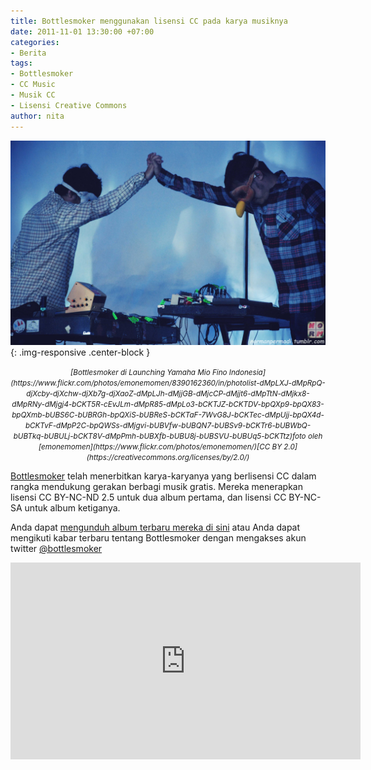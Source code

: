 ```yaml
---
title: Bottlesmoker menggunakan lisensi CC pada karya musiknya
date: 2011-11-01 13:30:00 +07:00
categories:
- Berita
tags:
- Bottlesmoker
- CC Music
- Musik CC
- Lisensi Creative Commons
author: nita
---
```


![8390162360_e3af85c5fb_o.jpg](/uploads/8390162360_e3af85c5fb_o.jpg){: .img-responsive .center-block }
<center><small><i>[Bottlesmoker di Launching Yamaha Mio Fino Indonesia](https://www.flickr.com/photos/emonemomen/8390162360/in/photolist-dMpLXJ-dMpRpQ-djXcby-djXchw-djXb7g-djXaoZ-dMpLJh-dMjjGB-dMjcCP-dMjjt6-dMpTtN-dMjkx8-dMpRNy-dMjgj4-bCKT5R-cEvJLm-dMpR85-dMpLo3-bCKTJZ-bCKTDV-bpQXp9-bpQX83-bpQXmb-bUBS6C-bUBRGh-bpQXiS-bUBReS-bCKTaF-7WvG8J-bCKTec-dMpUjj-bpQX4d-bCKTvF-dMpP2C-bpQWSs-dMjgvi-bUBVfw-bUBQN7-bUBSv9-bCKTr6-bUBWbQ-bUBTkq-bUBULj-bCKT8V-dMpPmh-bUBXfb-bUBU8j-bUBSVU-bUBUq5-bCKTtz)foto oleh [emonemomen](https://www.flickr.com/photos/emonemomen/)[CC BY 2.0](https://creativecommons.org/licenses/by/2.0/)</i></small></center>

[Bottlesmoker](http://bottlesmoker.asia/) telah menerbitkan karya-karyanya yang berlisensi CC dalam rangka mendukung gerakan berbagi musik gratis. Mereka menerapkan lisensi CC BY-NC-ND 2.5 untuk dua album pertama, dan lisensi CC BY-NC-SA untuk album ketiganya.

Anda dapat [mengunduh album terbaru mereka di sini](http://misspelledrecords.bandcamp.com/album/mpr107-bottlesmoker-lets-die-together-in-2012) atau Anda dapat mengikuti kabar terbaru tentang Bottlesmoker dengan mengakses akun twitter [@bottlesmoker](https://twitter.com/bottlesmoker?lang=id)

<div class="embed-responsive embed-responsive-16by9">
<iframe width="560" height="315" src="https://www.youtube.com/embed/g_JobvoIIZs" frameborder="0" allowfullscreen></iframe>
</div>